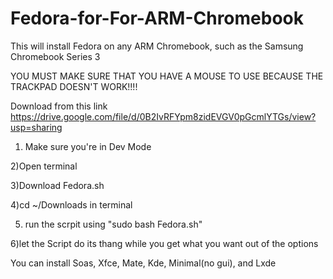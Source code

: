 # Fedora-for-For-ARM-Chromebook
This will install Fedora on any ARM Chromebook, such as the Samsung Chromebook Series 3

YOU MUST MAKE SURE THAT YOU HAVE A MOUSE TO USE BECAUSE THE TRACKPAD DOESN'T WORK!!!!

Download from this link https://drive.google.com/file/d/0B2IvRFYpm8zidEVGV0pGcmlYTGs/view?usp=sharing
1) Make sure you're in Dev Mode

2)Open terminal

3)Download Fedora.sh

4)cd ~/Downloads in terminal

5) run the scrpit using "sudo bash Fedora.sh"

6)let the Script do its thang while you get what you want out of the options

You can install Soas, Xfce, Mate, Kde, Minimal(no gui), and Lxde
